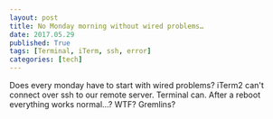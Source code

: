 ```yaml
---
layout: post
title: No Monday morning without wired problems…
date: 2017.05.29
published: True
tags: [Terminal, iTerm, ssh, error]
categories: [tech]
---
```


Does every monday have to start with wired problems? iTerm2 can't connect over ssh to our remote server. Terminal can. After a reboot everything works normal…? WTF? Gremlins?  

